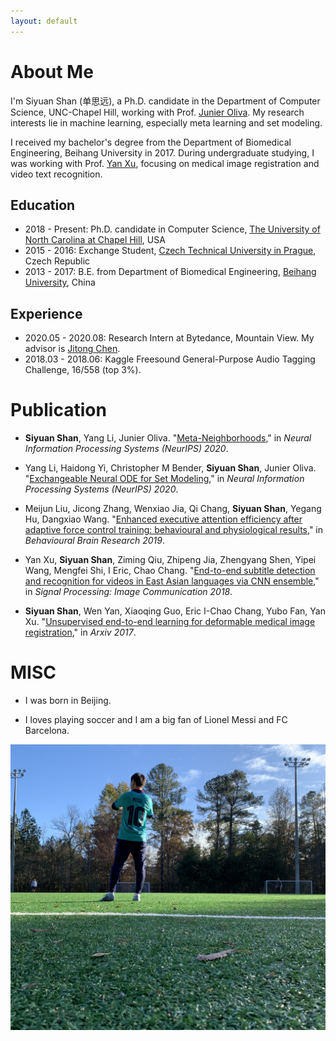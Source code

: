 ```yaml
---
layout: default
---
```


# About Me

I'm Siyuan Shan (单思远), a Ph.D. candidate in the Department of Computer Science, UNC-Chapel Hill, working with Prof. [Junier Oliva](https://cs.unc.edu/people/junier-oliva/). My research interests lie in machine learning, especially meta learning and set modeling.  

I received my bachelor's degree from the Department of Biomedical Engineering, Beihang University in 2017. During undergraduate studying, I was working with Prof. [Yan Xu](https://scholar.google.com/citations?user=D01Xtx4AAAAJ&hl=en), focusing on medical image registration and video text recognition.

## Education

* 2018 - Present: Ph.D. candidate in Computer Science, [The University of North Carolina at Chapel Hill](https://www.unc.edu/), USA
* 2015 - 2016: Exchange Student, [Czech Technical University in Prague](https://www.cvut.cz/en), Czech Republic
* 2013 - 2017: B.E. from Department of Biomedical Engineering, [Beihang University](https://ev.buaa.edu.cn/), China

## Experience

* 2020.05 - 2020.08: Research Intern at Bytedance, Mountain View. My advisor is [Jitong Chen](http://jitongchen.com/).
* 2018.03 - 2018.06: Kaggle Freesound General-Purpose Audio Tagging Challenge, 16/558 (top 3%).

# Publication

* **Siyuan Shan**, Yang Li, Junier Oliva. "[Meta-Neighborhoods](https://papers.nips.cc/paper/2020/file/35464c848f410e55a13bb9d78e7fddd0-Paper.pdf)," in _Neural Information Processing Systems (NeurIPS) 2020_.

* Yang Li, Haidong Yi, Christopher M Bender, **Siyuan Shan**, Junier Oliva. "[Exchangeable Neural ODE for Set Modeling](https://proceedings.neurips.cc/paper/2020/file/4db73860ecb5533b5a6c710341d5bbec-Paper.pdf)," in _Neural Information Processing Systems (NeurIPS) 2020_.

* Meijun Liu, Jicong Zhang, Wenxiao Jia, Qi Chang, **Siyuan Shan**, Yegang Hu, Dangxiao Wang. "[Enhanced executive attention efficiency after adaptive force control training: behavioural and physiological results](https://www.sciencedirect.com/science/article/pii/S0166432818312464)," in _Behavioural Brain Research 2019_.

* Yan Xu, **Siyuan Shan**, Ziming Qiu, Zhipeng Jia, Zhengyang Shen, Yipei Wang, Mengfei Shi, I Eric, Chao Chang. "[End-to-end subtitle detection and recognition for videos in East Asian languages via CNN ensemble](https://www.sciencedirect.com/science/article/abs/pii/S092359651730173X)," in _Signal Processing: Image Communication 2018_.

* **Siyuan Shan**, Wen Yan, Xiaoqing Guo, Eric I-Chao Chang, Yubo Fan, Yan Xu. "[Unsupervised end-to-end learning for deformable medical image registration](https://arxiv.org/pdf/1711.08608.pdf)," in _Arxiv 2017_.

# MISC

* I was born in Beijing.

* I loves playing soccer and I am a big fan of Lionel Messi and FC Barcelona.
<img src="/assets/img/soccer.jpg"/>

